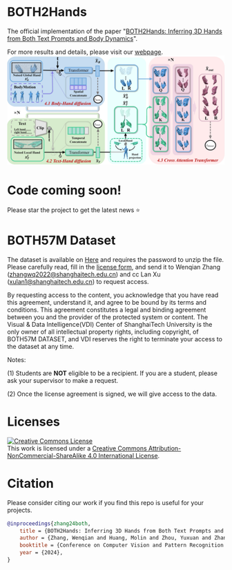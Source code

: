 # BOTH2Hands
The official implementation of the paper "[BOTH2Hands: Inferring 3D Hands from Both Text Prompts and Body Dynamics](https://arxiv.org/abs/2312.07937)".

For more results and details, please visit our [webpage](https://godheritage.github.io/BOTH2Hands/).
<img src="./readme/pipeline_v8.jpg" width="900" />
# Code coming soon!
Please star the project to get the latest news ⭐
# BOTH57M Dataset
The dataset is available on [Here](https://drive.google.com/file/d/1PNC3We9HTUA-TvAIb_M4TKhVe_4Ztye3/view?usp=drive_link) and requires the password to unzip the file. Please carefully read, fill in the [license form](./readme/license.pdf), and send it to Wenqian Zhang (zhangwq2022@shanghaitech.edu.cn) and cc Lan Xu (xulan1@shanghaitech.edu.cn) to request access.

By requesting access to the content, you acknowledge that you have read this agreement, understand it, and agree to be bound by its terms and conditions. This agreement constitutes a legal and binding agreement between you and the provider of the protected system or content. The Visual & Data Intelligence(VDI) Center of ShanghaiTech University is the only owner of all intellectual property rights, including copyright, of BOTH57M DATASET, and VDI reserves the right to terminate your access to the dataset at any time.

Notes:

(1) Students are **NOT** eligible to be a recipient.  If you are a student, please ask your supervisor to make a request.

(2) Once the license agreement is signed, we will give access to the data.
# Licenses
<a rel="license" href="http://creativecommons.org/licenses/by-nc-sa/4.0/"><img alt="Creative Commons License" style="border-width:0" src="https://i.creativecommons.org/l/by-nc-sa/4.0/80x15.png" /></a><br />This work is licensed under a <a rel="license" href="http://creativecommons.org/licenses/by-nc-sa/4.0/">Creative Commons Attribution-NonCommercial-ShareAlike 4.0 International License</a>.

# Citation 
Please consider citing our work if you find this repo is useful for your projects.

```bibtex
@inproceedings{zhang24both,
    title = {BOTH2Hands: Inferring 3D Hands from Both Text Prompts and Body Dynamics},
    author = {Zhang, Wenqian and Huang, Molin and Zhou, Yuxuan and Zhang, Juze and Yu, Jingyi and Wang, Jingya and Xu, Lan},
    booktitle = {Conference on Computer Vision and Pattern Recognition ({CVPR})},
    year = {2024},
}
```

